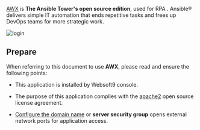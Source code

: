 [AWX](https://www.ansible.com/community/awx-project) is **The Ansible Tower's open source edition**, used for RPA . Ansible® delivers simple IT automation that ends repetitive tasks and frees up DevOps teams for more strategic work.


![login](https://libs.websoft9.com/Websoft9/DocsPicture/en/awx/awx-login-websoft9.png)


## Prepare

When referring to this document to use **AWX**, please read and ensure the following points:

- This application is installed by Websoft9 console.

- The purpose of this application complies with the [apache2](https://opensource.org/licenses/Apache-2.0) open source license agreement.

- [Configure the domain name](./domain-set) or **server security group** opens external network ports for application access.